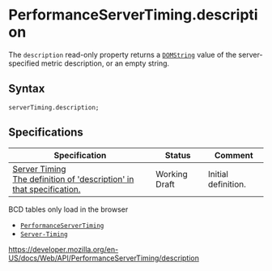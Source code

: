 PerformanceServerTiming.description
===================================

The `description` read-only property returns a [`DOMString`](../domstring) value of the server-specified metric description, or an empty string.

Syntax
------

    serverTiming.description;

Specifications
--------------

<table><thead><tr class="header"><th>Specification</th><th>Status</th><th>Comment</th></tr></thead><tbody><tr class="odd"><td><a href="https://w3c.github.io/server-timing/#dom-performanceservertiming-description">Server Timing<br />
<span class="small">The definition of 'description' in that specification.</span></a></td><td><span class="spec-wd">Working Draft</span></td><td>Initial definition.</td></tr></tbody></table>

BCD tables only load in the browser

-   [`PerformanceServerTiming`](../performanceservertiming)
-   [`Server-Timing`](https://developer.mozilla.org/en-US/docs/Web/HTTP/Headers/Server-Timing)

<a href="https://developer.mozilla.org/en-US/docs/Web/API/PerformanceServerTiming/description" class="_attribution-link">https://developer.mozilla.org/en-US/docs/Web/API/PerformanceServerTiming/description</a>
